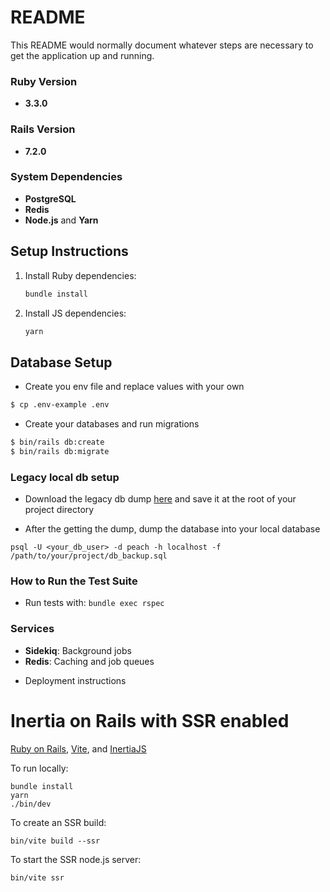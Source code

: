 
# README

This README would normally document whatever steps are necessary to get the
application up and running.

### Ruby Version

- **3.3.0**

### Rails Version

- **7.2.0**

### System Dependencies

- **PostgreSQL**
- **Redis**
- **Node.js** and **Yarn**

## Setup Instructions

1. Install Ruby dependencies:
   ```bash
   bundle install
   ```
2. Install JS dependencies:
   ```bash
   yarn
   ```

## Database Setup

- Create you env file and replace values with your own
```bash
$ cp .env-example .env
```

- Create your databases and run migrations
```bash
$ bin/rails db:create 
$ bin/rails db:migrate
```

### Legacy local db setup

- Download the legacy db dump [here](https://www.notion.so/peach-technology/Technical-Discovery-Documents-1150aac4e9344594af2de3eeec459123?p=9cd75f5063eb40c58d56e70207228e9a&pm=s) and save it at the root of your project directory


- After the getting the dump, dump the database into your local database

```
psql -U <your_db_user> -d peach -h localhost -f /path/to/your/project/db_backup.sql
```

### How to Run the Test Suite

- Run tests with: `bundle exec rspec`

### Services

- **Sidekiq**: Background jobs
- **Redis**: Caching and job queues

* Deployment instructions

# Inertia on Rails with SSR enabled

[Ruby on Rails](https://github.com/rails/rails), [Vite](https://github.com/vitejs/vite), and [InertiaJS](https://github.com/inertiajs/inertia-rails)

To run locally:

```
bundle install
yarn
./bin/dev

```

To create an SSR build:

```
bin/vite build --ssr
```

To start the SSR node.js server:

```
bin/vite ssr
```
